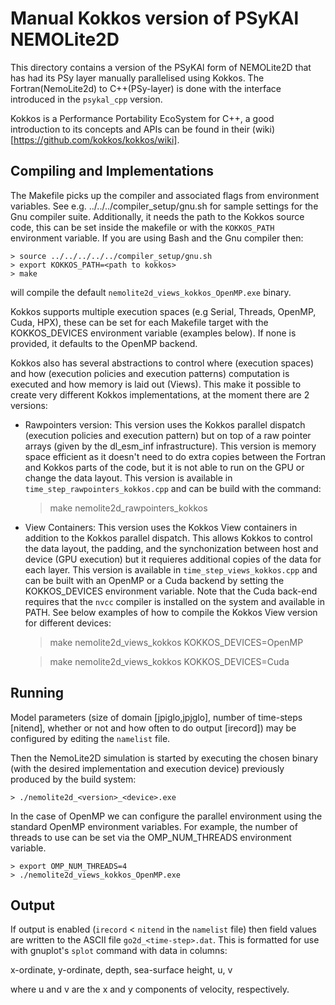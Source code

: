 # Manual Kokkos version of PSyKAl NEMOLite2D #

This directory contains a version of the PSyKAl form of NEMOLite2D
that has had its PSy layer manually parallelised using Kokkos.
The Fortran(NemoLite2d) to C++(PSy-layer) is done with the interface
introduced in the `psykal_cpp` version.

Kokkos is a Performance Portability EcoSystem for C++,
a good introduction to its concepts and APIs can be found in their
(wiki)[https://github.com/kokkos/kokkos/wiki].


## Compiling and Implementations ##

The Makefile picks up the compiler and associated flags from environment
variables. See e.g. ../../../compiler_setup/gnu.sh for sample
settings for the Gnu compiler suite. Additionally, it needs the path to
the Kokkos source code, this can be set inside the makefile or with the
`KOKKOS_PATH` environment variable. If you are using Bash and the Gnu
compiler then:

    > source ../../../../../compiler_setup/gnu.sh
    > export KOKKOS_PATH=<path to kokkos>
    > make

will compile the default `nemolite2d_views_kokkos_OpenMP.exe` binary.

Kokkos supports multiple execution spaces (e.g Serial, Threads, OpenMP,
Cuda, HPX), these can be set for each Makefile target with the
KOKKOS_DEVICES environment variable (examples below). If none is provided,
it defaults to the OpenMP backend.

Kokkos also has several abstractions to control where (execution spaces)
and how (execution policies and execution patterns) computation is executed
and how memory is laid out (Views). This make it possible to create very
different Kokkos implementations, at the moment there are 2 versions:

- Rawpointers version: This version uses the Kokkos parallel dispatch
(execution policies and execution pattern) but on top of a raw pointer
arrays (given by the dl_esm_inf infrastructure). This
version is memory space efficient as it doesn't need to do extra copies
between the Fortran and Kokkos parts of the code, but it is not able to
run on the GPU or change the data layout. This version is available in
`time_step_rawpointers_kokkos.cpp` and can be build with the command:

    > make nemolite2d_rawpointers_kokkos

- View Containers: This version uses the Kokkos View containers in addition
to the Kokkos parallel dispatch. This allows Kokkos to control the data layout,
the padding, and the synchonization between host and device (GPU execution)
but it requieres additional copies of the data for each layer.
This version is available in `time_step_views_kokkos.cpp` and can be built
with an OpenMP or a Cuda backend by setting the KOKKOS_DEVICES environment
variable. Note that the Cuda back-end requires that the `nvcc` compiler is
installed on the system and available in PATH. See below examples of how to
compile the Kokkos View version for different devices:

    > make nemolite2d_views_kokkos KOKKOS_DEVICES=OpenMP

    > make nemolite2d_views_kokkos KOKKOS_DEVICES=Cuda

## Running ##

Model parameters (size of domain [jpiglo,jpjglo], number of time-steps
[nitend], whether or not and how often to do output [irecord]) may be
configured by editing the `namelist` file.

Then the NemoLite2D simulation is started by executing the chosen binary
(with the desired implementation and execution device) previously produced
by the build system:

    > ./nemolite2d_<version>_<device>.exe

In the case of OpenMP we can configure the parallel environment using the
standard OpenMP environment variables. For example, the number of threads
to use can be set via the OMP_NUM_THREADS environment variable.

    > export OMP_NUM_THREADS=4
    > ./nemolite2d_views_kokkos_OpenMP.exe


## Output ##

If output is enabled (`irecord` < `nitend` in the `namelist` file) then
field values are written to the ASCII file `go2d_<time-step>.dat`. This
is formatted for use with gnuplot's `splot` command with data in columns:

x-ordinate, y-ordinate, depth, sea-surface height, u, v

where u and v are the x and y components of velocity, respectively.
